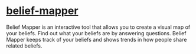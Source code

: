 [belief-mapper](https://beliefmapper.herokuapp.com)
=============

Belief Mapper is an interactive tool that allows you to create a visual map of your beliefs. Find out what your beliefs are by answering questions. Belief Mapper keeps track of your beliefs and shows trends in how people share related beliefs.
